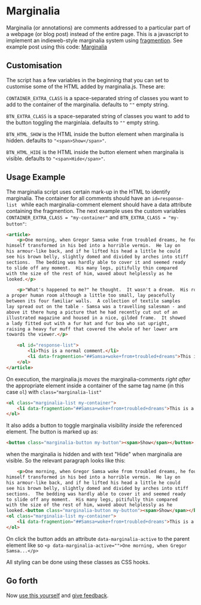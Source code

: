 # Marginalia

Marginalia (or annotations) are comments addressed to a particular part of a webpage (or blog post) instead of the entire page. This is a javascript to implement an indieweb-style marginalia system using [fragmention](http://www.kevinmarks.com/fragmentions.html). See example post using this code: [Marginalia](https://kartikprabhu.com/article/marginalia)

## Customisation

The script has a few variables in the beginning that you can set to customise some of the HTML added by marginalia.js. These are:

```CONTAINER_EXTRA_CLASS``` is a space-separated string of classes you want to add to the container of the marginalia. defaults to ```""``` empty string.

```BTN_EXTRA_CLASS``` is a space-separated string of classes you want to add to the button toggling the marginlaia. defaults to ```""``` empty string.

```BTN_HTML_SHOW``` is the HTML inside the button element when marginalia is hidden. defaults to ```"<span>Show</span>"```.

```BTN_HTML_HIDE``` is the HTML inside the button element when marginalia is visible. defaults to ```"<span>Hide</span>"```.


## Usage Example

The marginalia script uses certain mark-up in the HTML to identify marginalia. The container for all comments should have an ```id=response-list ``` while each marginalia-comment element should have a data attribute containing the fragmention. The next example uses the custom variables ```CONTAINER_EXTRA_CLASS = "my-container"``` and ```BTN_EXTRA_CLASS = "my-button"```:

```html
<article>
	<p>One morning, when Gregor Samsa woke from troubled dreams, he found
himself transformed in his bed into a horrible vermin.  He lay on
his armour-like back, and if he lifted his head a little he could
see his brown belly, slightly domed and divided by arches into stiff
sections.  The bedding was hardly able to cover it and seemed ready
to slide off any moment.  His many legs, pitifully thin compared
with the size of the rest of him, waved about helplessly as he
looked.</p>

	<p>"What's happened to me?" he thought.  It wasn't a dream.  His room,
a proper human room although a little too small, lay peacefully
between its four familiar walls.  A collection of textile samples
lay spread out on the table - Samsa was a travelling salesman - and
above it there hung a picture that he had recently cut out of an
illustrated magazine and housed in a nice, gilded frame.  It showed
a lady fitted out with a fur hat and fur boa who sat upright,
raising a heavy fur muff that covered the whole of her lower arm
towards the viewer.</p>

	<ol id="response-list">
		<li>This is a normal comment.</li>
		<li data-fragmention="##Samsa+woke+from+troubled+dreams">This is a marginalia-comment.</li>
	</ol>
</article>
```

On execution, the marginalia.js _moves_ the marginalia-comments _right after_ the appropriate element inside a container of the same tag name (in this case ```ol```) with ``` class="marginalia-list" ```

```html
<ol class="marginalia-list my-container">
	<li data-fragmention="##Samsa+woke+from+troubled+dreams">This is a marginalia-comment.</li>
</ol>
```

It also adds a button to toggle marginalia visibility _inside_ the referenced element. The button is marked up as:

```html
<button class="marginalia-button my-button"><span>Show</span></button>
```
when the marginalia is hidden and with text "Hide" when marginalia are visible. So the relevant paragraph looks like this:

```html
	<p>One morning, when Gregor Samsa woke from troubled dreams, he found
himself transformed in his bed into a horrible vermin.  He lay on
his armour-like back, and if he lifted his head a little he could
see his brown belly, slightly domed and divided by arches into stiff
sections.  The bedding was hardly able to cover it and seemed ready
to slide off any moment.  His many legs, pitifully thin compared
with the size of the rest of him, waved about helplessly as he
looked.<button class="marginalia-button my-button"><span>Show</span></button></p>
<ol class="marginalia-list my-container">
	<li data-fragmention="##Samsa+woke+from+troubled+dreams">This is a marginalia-comment.</li>
</ol>
```

On click the button adds an attribute ``` data-marginalia-active ``` to the parent element like so ```<p data-marginalia-active="">One morning, when Gregor Samsa...</p>```

All styling can be done using these classes as CSS hooks.




## Go forth

Now [use this yourself](https://github.com/kartikprabhu/marginalia) and [give feedback](https://github.com/kartikprabhu/marginalia/issues).
